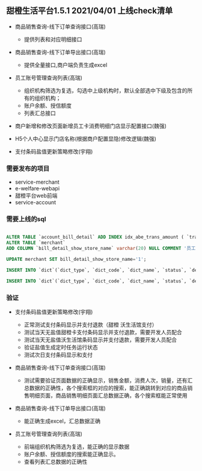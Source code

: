 ## 甜橙生活平台1.5.1 2021/04/01 上线check清单


* 商品销售查询-线下订单查询接口(高瑞)
    * 提供列表和对应明细接口
* 商品销售查询-线下订单导出接口(高瑞)
    * 提供全量接口,商户端负责生成excel
* 员工账号管理查询列表(高瑞)
    * 组织机构筛选为复选，勾选中上级机构时，默认全部选中下级及包含的所有的组织机构；
    * 账户余额、授信额度
    * 列表汇总接口
* 商户新增和修改页面新增员工卡消费明细门店显示配置接口(魏强)
* H5个人中心显示门店名称(根据商户配置显隐)修改逻辑(魏强)

* 支付条码盐值更新策略修改(宇翔)


### 需要发布的项目
* service-merchant
* e-welfare-webapi
* 甜橙平台web前端
* service-account

### 需要上线的sql
```sql

ALTER TABLE `account_bill_detail` ADD INDEX idx_abe_trans_amount ( `trans_amount` );
ALTER TABLE `merchant`
ADD COLUMN `bill_detail_show_store_name` varchar(20) NULL COMMENT '员工卡消费明细门店显示' AFTER `remark`;

UPDATE merchant SET bill_detail_show_store_name='1';

INSERT INTO `dict`(`dict_type`, `dict_code`, `dict_name`, `status`, `deleted`, `sort`) VALUES ('Merchant.billDetailShowStoreName', '1', '显示', NULL, 0, 1);

INSERT INTO `dict`(`dict_type`, `dict_code`, `dict_name`, `status`, `deleted`, `sort`) VALUES ('Merchant.billDetailShowStoreName', '0', '不显示', NULL, 0, 2);

```

### 验证
* 支付条码盐值更新策略修改(宇翔)
    * 正常测试支付条码显示并支付退款（甜橙 沃生活馆支付）
    * 测试当天无盐值甜橙卡支付条码显示并支付退款，需要开发人员配合
    * 测试当天无盐值沃生活馆条码显示并支付退款，需要开发人员配合
    * 验证盐值生成定时任务运行状态
    * 测试次日支付条码显示和支付

* 商品销售查询-线下订单查询接口(高瑞)
    * 测试需要验证页面数据的正确显示，销售金额，消费人次，销量，还有汇总数据的正确性，各个搜索框的对应的搜索，能正确跳转到对应的商品销售明细页面，商品销售明细页面汇总数据正确，各个搜索框能正常使用
* 商品销售查询-线下订单导出接口(高瑞)
    * 能正确生成excel，汇总数据正确
* 员工账号管理查询列表(高瑞)
    * 前端组织机构筛选为复选，能正确的显示数据
    * 账户余额、授信额度的搜索能正确显示。
    * 查看列表汇总数据的正确性